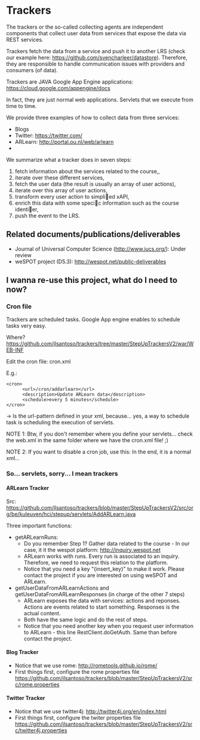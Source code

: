 # Trackers

The trackers or the so-called collecting agents are independent components that collect user data from services that expose the data via REST services.

Trackers fetch the data from a service and push it to another LRS (check our example here: https://github.com/svencharleer/datastore). Therefore, they are responsible to handle communication issues with providers and consumers (of data).

Trackers are JAVA Google App Engine applications: https://cloud.google.com/appengine/docs 

In fact, they are just normal web applications. Servlets that we execute from time to time.

We provide three examples of how to collect data from three services:

* Blogs
* Twitter: https://twitter.com/
* ARLearn: http://portal.ou.nl/web/arlearn
* 
We summarize what a tracker does in seven steps:

1. fetch information about the services related to the course,,
2. iterate over these different services,
3. fetch the user data (the result is usually an array of user actions),
4. iterate over this array of user actions,
5. transform every user action to simplied xAPI,
6. enrich this data with some specic information such as the course identier,
7. push the event to the LRS.

## Related documents/publications/deliverables

* Journal of Universal Computer Science (http://www.jucs.org/): Under review
* weSPOT project (D5.3): http://wespot.net/public-deliverables

## I wanna re-use this project, what do I need to now?

### Cron file

Trackers are scheduled tasks. Google App engine enables to schedule tasks very easy. 

Where? https://github.com/jlsantoso/trackers/tree/master/StepUpTrackersV2/war/WEB-INF

Edit the cron file: cron.xml

E.g.: 

	<cron>
		  <url>/cron/addarlearn</url>
		  <description>Update ARLearn data</description>
		  <schedule>every 5 minutes</schedule>
	</cron>
	
<url> -> Is the url-pattern defined in your xml, because... yes, a way to schedule task is scheduling the execution of servlets.

NOTE 1: Btw, if you don't remember where you define your servlets... check the web.xml in the same folder where we have the cron.xml file! ;)

NOTE 2: If you want to disable a cron job, use this: <!-- --> In the end, it is a normal xml... 

### So... servlets, sorry... I mean trackers

#### ARLearn Tracker
Src: https://github.com/jlsantoso/trackers/blob/master/StepUpTrackersV2/src/org/be/kuleuven/hci/stepup/servlets/AddARLearn.java

Three important functions:
* getARLearnRuns: 
  - Do you remember Step 1? Gather data related to the course - In our case, it it the wespot platform: http://inquiry.wespot.net 
  - ARLearn works with runs. Every run is associated to an inquiry. Therefore, we need to request this relation to the platform.
  - Notice that you need a key "{insert_key}" to make it work. Please contact the project if you are interested on using weSPOT and ARLearn.
* getUserDataFromARLearnActions and getUserDataFromARLearnResponses (in charge of the other 7 steps)
  - ARLearn exposes the data with services: actions and reponses. Actions are events related to start something. Responses is the actual content.
  - Both have the same logic and do the rest of steps.
  - Notice that you need another key when you request user information to ARLearn - this line RestClient.doGetAuth. Same than before contact the project.

#### Blog Tracker
* Notice that we use rome: http://rometools.github.io/rome/
* First things first, configure the rome properties file https://github.com/jlsantoso/trackers/blob/master/StepUpTrackersV2/src/rome.properties

#### Twitter Tracker
* Notice that we use twitter4j: http://twitter4j.org/en/index.html
* First things first, configure the twiter properties file https://github.com/jlsantoso/trackers/blob/master/StepUpTrackersV2/src/twitter4j.properties
